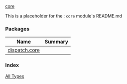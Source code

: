 [core](./index.md)

This is a placeholder for the `:core` module's README.md

### Packages

| Name | Summary |
|---|---|
| [dispatch.core](dispatch.core/index.md) |  |

### Index

[All Types](alltypes/index.md)